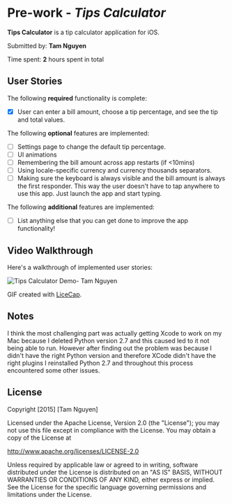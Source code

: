 # Pre-work - *Tips Calculator*

**Tips Calculator** is a tip calculator application for iOS.

Submitted by: **Tam Nguyen**

Time spent: **2** hours spent in total

## User Stories

The following **required** functionality is complete:
* [x] User can enter a bill amount, choose a tip percentage, and see the tip and total values.

The following **optional** features are implemented:
* [ ] Settings page to change the default tip percentage.
* [ ] UI animations
* [ ] Remembering the bill amount across app restarts (if <10mins)
* [ ] Using locale-specific currency and currency thousands separators.
* [ ] Making sure the keyboard is always visible and the bill amount is always the first responder. This way the user doesn't have to tap anywhere to use this app. Just launch the app and start typing.

The following **additional** features are implemented:

- [ ] List anything else that you can get done to improve the app functionality!

## Video Walkthrough 

Here's a walkthrough of implemented user stories:

<img src='https://i.imgur.com/N1FHgqw.gif' title='Tips Calculator Demo- Tam Nguyen' width='' alt='Tips Calculator Demo- Tam Nguyen' />

GIF created with [LiceCap](http://www.cockos.com/licecap/).

## Notes

I think the most challenging part was actually getting Xcode to work on my Mac because I deleted Python version 2.7 and this caused led to it not being able to run. However after finding out the problem was because I didn't have the right Python version and therefore XCode didn't have the right plugins I reinstalled Python 2.7 and throughout this process encountered some other issues.

## License

Copyright [2015] [Tam Nguyen]

Licensed under the Apache License, Version 2.0 (the "License");
you may not use this file except in compliance with the License.
You may obtain a copy of the License at

http://www.apache.org/licenses/LICENSE-2.0

Unless required by applicable law or agreed to in writing, software
distributed under the License is distributed on an "AS IS" BASIS,
WITHOUT WARRANTIES OR CONDITIONS OF ANY KIND, either express or implied.
See the License for the specific language governing permissions and
limitations under the License.
